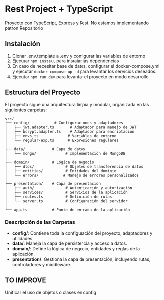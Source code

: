 # Rest Project + TypeScript

Proyecto con TypeScript, Express y Rest.
No estamos implementando patron Repositorio

## Instalación

1. Clonar .env.template a .env y configurar las variables de entorno
2. Ejecutar `npm install` para instalar las dependencias
3. En caso de necesitar base de datos, configurar el docker-compose.yml y ejecutar `docker-compose up -d` para levantar los servicios deseados.
4. Ejecutar `npm run dev` para levantar el proyecto en modo desarrollo

## Estructura del Proyecto

El proyecto sigue una arquitectura limpia y modular, organizada en las siguientes carpetas:

```
src/
├── config/           # Configuraciones y adaptadores
│   ├── jwt.adapter.ts       # Adaptador para manejo de JWT
│   ├── bcrypt.adapter.ts    # Adaptador para encriptación
│   ├── envs.ts             # Variables de entorno
│   └── regular-exp.ts      # Expresiones regulares
│
├── data/            # Capa de datos
│   └── mongo/             # Implementación de MongoDB
│
├── domain/          # Lógica de negocio
│   ├── dtos/              # Objetos de transferencia de datos
│   ├── entities/          # Entidades del dominio
│   └── errors/           # Manejo de errores personalizados
│
├── presentation/    # Capa de presentación
│   ├── auth/              # Autenticación y autorización
│   ├── services/          # Servicios de la aplicación
│   ├── routes.ts          # Definición de rutas
│   └── server.ts          # Configuración del servidor
│
└── app.ts           # Punto de entrada de la aplicación
```

### Descripción de las Carpetas

- **config/**: Contiene toda la configuración del proyecto, adaptadores y utilidades.
- **data/**: Maneja la capa de persistencia y acceso a datos.
- **domain/**: Define la lógica de negocio, entidades y reglas de la aplicación.
- **presentation/**: Gestiona la capa de presentación, incluyendo rutas, controladores y middleware.

## TO IMPROVE
Unificar el uso de objetos o clases en config